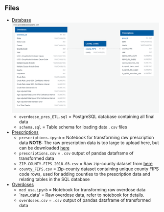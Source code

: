 ## Files
* [Database](https://github.com/L0per/ETL_project/tree/master/database)
  ![ERD](https://github.com/L0per/ETL_project/blob/master/database/ERD_img.png?raw=true)
  * `overdoese_pres_ETL.sql` = PostgreSQL database containing all final data
  * `schema.sql` = Table schema for loading data `.csv` files
* [Prescriptions](https://github.com/L0per/ETL_project/tree/master/prescriptions)
  * `prescriptions.ipynb` = Notebook for transforming raw prescription data **NOTE:** The raw prescription data is too large to upload here, but can be downloaded [here](https://www.cms.gov/Research-Statistics-Data-and-Systems/Statistics-Trends-and-Reports/Medicare-Provider-Charge-Data/Part-D-Prescriber)
  * `prescriptions.csv` = `.csv` output of pandas dataframe of transformed data
  * `ZIP-COUNTY-FIPS_2018-03.csv` = Raw zip-county dataset from [here](https://data.world/niccolley/us-zipcode-to-county-state)
  * `county_FIPS.csv` = Zip-county dataset containing unique county FIPS code rows, used for adding counties to the prescription data and relating tables in the SQL database
* [Overdoses](https://github.com/L0per/ETL_project/tree/master/overdoses)
  * `mcd_usa.ipynb` = Notebook for transforming raw overdose data
  * `raw_data' = Raw overdose data, refer to notebook for details.
  * `overdoses.csv` = `.csv` output of pandas dataframe of transformed data
